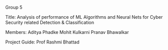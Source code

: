 Group 5

Title: Analysis of performance of ML Algorithms and Neural Nets for Cyber Security related Detection & Classification

Members: Aditya Phadke 
         Mohit Kulkarni
         Pranav Bhawalkar

Project Guide: Prof Rashmi Bhattad
